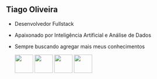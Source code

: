 ## Tiago Oliveira 

- Desenvolvedor Fullstack
- Apaixonado por Inteligência Artificial e Análise de Dados
- Sempre buscando agregar mais meus conhecimentos


  <img width="50" height="50" src="https://cdn.jsdelivr.net/gh/devicons/devicon@latest/icons/python/python-original-wordmark.svg" />
  <img widht="50" height="50" src="https://cdn.jsdelivr.net/gh/devicons/devicon@latest/icons/fastapi/fastapi-original-wordmark.svg" />
  <img widht="50" height="50" src="https://cdn.jsdelivr.net/gh/devicons/devicon@latest/icons/flask/flask-original-wordmark.svg" />
  <img widht="50" height="50" src="https://cdn.jsdelivr.net/gh/devicons/devicon@latest/icons/c/c-original-wordmark.svg" />
          
          






















